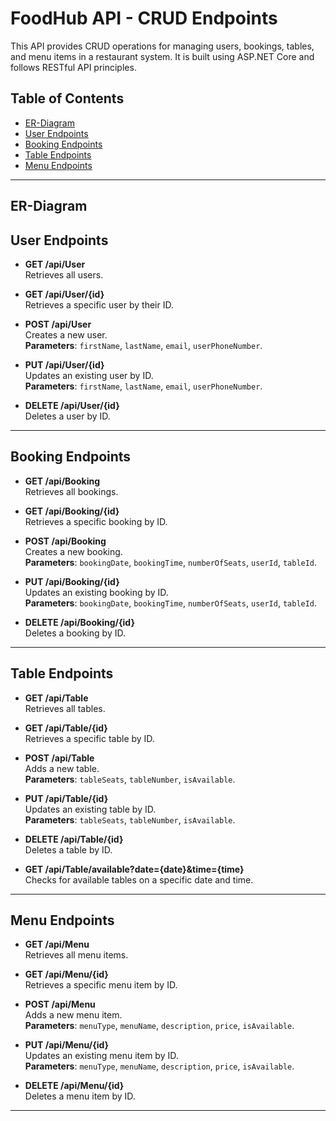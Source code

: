 # FoodHub API - CRUD Endpoints

This API provides CRUD operations for managing users, bookings, tables, and menu items in a restaurant system. It is built using ASP.NET Core and follows RESTful API principles.

## Table of Contents

- [ER-Diagram](#er-diagram)
- [User Endpoints](#user-endpoints)
- [Booking Endpoints](#booking-endpoints)
- [Table Endpoints](#table-endpoints)
- [Menu Endpoints](#menu-endpoints)

---

## ER-Diagram


## User Endpoints

- **GET /api/User**  
  Retrieves all users.

- **GET /api/User/{id}**  
  Retrieves a specific user by their ID.

- **POST /api/User**  
  Creates a new user.  
  **Parameters**: `firstName`, `lastName`, `email`, `userPhoneNumber`.

- **PUT /api/User/{id}**  
  Updates an existing user by ID.  
  **Parameters**: `firstName`, `lastName`, `email`, `userPhoneNumber`.

- **DELETE /api/User/{id}**  
  Deletes a user by ID.

---

## Booking Endpoints

- **GET /api/Booking**  
  Retrieves all bookings.

- **GET /api/Booking/{id}**  
  Retrieves a specific booking by ID.

- **POST /api/Booking**  
  Creates a new booking.  
  **Parameters**: `bookingDate`, `bookingTime`, `numberOfSeats`, `userId`, `tableId`.

- **PUT /api/Booking/{id}**  
  Updates an existing booking by ID.  
  **Parameters**: `bookingDate`, `bookingTime`, `numberOfSeats`, `userId`, `tableId`.

- **DELETE /api/Booking/{id}**  
  Deletes a booking by ID.

---

## Table Endpoints

- **GET /api/Table**  
  Retrieves all tables.

- **GET /api/Table/{id}**  
  Retrieves a specific table by ID.

- **POST /api/Table**  
  Adds a new table.  
  **Parameters**: `tableSeats`, `tableNumber`, `isAvailable`.

- **PUT /api/Table/{id}**  
  Updates an existing table by ID.  
  **Parameters**: `tableSeats`, `tableNumber`, `isAvailable`.

- **DELETE /api/Table/{id}**  
  Deletes a table by ID.

- **GET /api/Table/available?date={date}&time={time}**  
  Checks for available tables on a specific date and time.

---

## Menu Endpoints

- **GET /api/Menu**  
  Retrieves all menu items.

- **GET /api/Menu/{id}**  
  Retrieves a specific menu item by ID.

- **POST /api/Menu**  
  Adds a new menu item.  
  **Parameters**: `menuType`, `menuName`, `description`, `price`, `isAvailable`.

- **PUT /api/Menu/{id}**  
  Updates an existing menu item by ID.  
  **Parameters**: `menuType`, `menuName`, `description`, `price`, `isAvailable`.

- **DELETE /api/Menu/{id}**  
  Deletes a menu item by ID.

---

